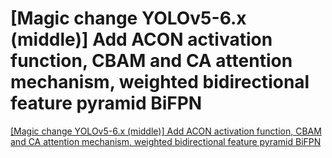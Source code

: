 # [Magic change YOLOv5-6.x (middle)] Add ACON activation function, CBAM and CA attention mechanism, weighted bidirectional feature pyramid BiFPN
[[Magic change YOLOv5-6.x (middle)] Add ACON activation function, CBAM and CA attention mechanism, weighted bidirectional feature pyramid BiFPN](https://aiwithcloud.com/2022/09/16/magic_change_yolov5_6-x_middle_add_acon_activation_function_cbam_and_ca_attention_mechanism_weighted_bidirectional_feature_pyramid_bifpn/)